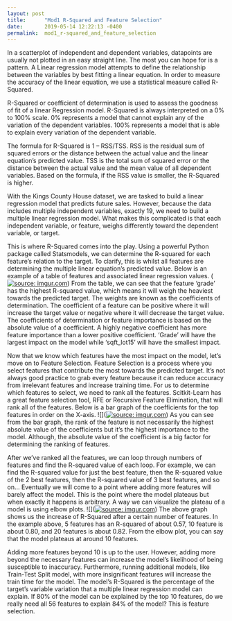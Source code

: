 ```yaml
---
layout: post
title:      "Mod1 R-Squared and Feature Selection"
date:       2019-05-14 12:22:13 -0400
permalink:  mod1_r-squared_and_feature_selection
---
```



In a scatterplot of independent and dependent variables, datapoints are usually not plotted in an easy straight line. The most you can hope for is a pattern. A Linear regression model attempts to define the relationship between the variables by best fitting a linear equation. In order to measure the accuracy of the linear equation, we use a statistical measure called R-Squared.

R-Squared or coefficient of determination is used to assess the goodness of fit of a linear Regression model. R-Squared is always interpreted on a 0% to 100% scale. 0% represents a model that cannot explain any of the variation of the dependent variables. 100% represents a model that is able to explain every variation of the dependent variable. 

The formula for R-Squared is 1 –  RSS/TSS. RSS is the residual sum of squared errors or the distance between the actual value and the linear equation’s predicted value. TSS is the total sum of squared error or the distance between the actual value and the mean value of all dependent variables. Based on the formula, if the RSS value is smaller, the R-Squared is higher.  

With the Kings County House dataset, we are tasked to build a linear regression model that predicts future sales. However, because the data includes multiple independent variables, exactly 19, we need to build a multiple linear regression model.  What makes this complicated is that each independent variable, or feature, weighs differently toward the dependent variable, or target. 

This is where R-Squared comes into the play. Using a powerful Python package called Statsmodels, we can determine the R-squared for each feature’s relation to the target. To clarify, this is whilst all features are determining the multiple linear equation’s predicted value. Below is an example of a table of features and associated linear regression values.
(<a href="https://imgur.com/AHqifky"><img src="https://i.imgur.com/AHqifky.png" title="source: imgur.com" /></a>)
From the table, we can see that the feature ‘grade’ has the highest R-squared value, which means it will weigh the heaviest towards the predicted target. The weights are known as the coefficients of determination. The coefficient of a feature can be positive where it will increase the target value or negative where it will decrease the target value. The coefficients of determination or feature importance is based on the absolute value of a coefficient. A highly negative coefficient has more feature importance than a lower positive coefficient. ‘Grade’ will have the largest impact on the model while ‘sqft_lot15’ will have the smallest impact.

Now that we know which features have the most impact on the model, let’s move on to Feature Selection.  Feature Selection is a process where you select features that contribute the most towards the predicted target. It’s not always good practice to grab every feature because it can reduce accuracy from irrelevant features and increase training time. For us to determine which features to select, we need to rank all the features. Scitkit-Learn has a great feature selection tool, RFE or Recursive Feature Elimination, that will rank all of the features. Below is a bar graph of the coefficients for the top features in order on the X-axis. 
![](<a href="https://imgur.com/BVuVXhh"><img src="https://i.imgur.com/BVuVXhh.png" title="source: imgur.com" /></a>)
As you can see from the bar graph, the rank of the feature is not necessarily the highest absolute value of the coefficients but it’s the highest importance to the model. Although, the absolute value of the coefficient is a big factor for determining the ranking of features. 

After we’ve ranked all the features, we can loop through numbers of features and find the R-squared value of each loop. For example, we can find the R-squared value for just the best feature, then the R-squared value of the 2 best features, then the R-squared value of 3 best features, and so on… Eventually we will come to a point where adding more features will barely affect the model. This is the point where the model plateaus but when exactly it happens is arbitrary. A way we can visualize the plateau of a model is using elbow plots.
![](<a href="https://imgur.com/CbB2GJk"><img src="https://i.imgur.com/CbB2GJk.png" title="source: imgur.com" /></a>)
The above graph shows us the increase of R-Squared after a certain number of features. In the example above, 5 features has an R-squared of about 0.57, 10 feature is about 0.80, and 20 features is about 0.82. From the elbow plot, you can say that the model plateaus at around 10 features.

Adding more features beyond 10 is up to the user. However, adding more beyond the necessary features can increase the model’s likelihood of being susceptible to inaccuracy. Furthermore, running additional models, like Train-Test Split model, with more insignificant features will increase the train time for the model.  The model’s R-Squared is the percentage of the target’s variable variation that a multiple linear regression model can explain. If 80% of the model can be explained by the top 10 features, do we really need all 56 features to explain 84% of the model? This is feature selection. 

